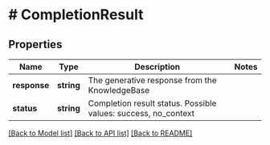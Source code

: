 # # CompletionResult

## Properties

Name | Type | Description | Notes
------------ | ------------- | ------------- | -------------
**response** | **string** | The generative response from the KnowledgeBase |
**status** | **string** | Completion result status. Possible values: success, no_context |

[[Back to Model list]](../../README.md#models) [[Back to API list]](../../README.md#endpoints) [[Back to README]](../../README.md)
